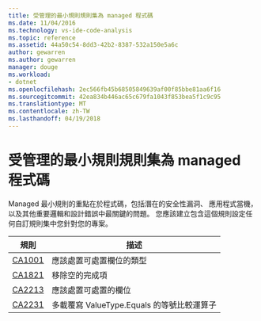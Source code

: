 ```yaml
---
title: 受管理的最小規則規則集為 managed 程式碼
ms.date: 11/04/2016
ms.technology: vs-ide-code-analysis
ms.topic: reference
ms.assetid: 44a50c54-8dd3-42b2-8387-532a150e5a6c
author: gewarren
ms.author: gewarren
manager: douge
ms.workload:
- dotnet
ms.openlocfilehash: 2ec566fb45b68505849639af00f85bbe81aa6f16
ms.sourcegitcommit: 42ea834b446ac65c679fa1043f853bea5f1c9c95
ms.translationtype: MT
ms.contentlocale: zh-TW
ms.lasthandoff: 04/19/2018
---
```

# <a name="managed-minimum-rules-rule-set-for-managed-code"></a>受管理的最小規則規則集為 managed 程式碼
Managed 最小規則的重點在於程式碼，包括潛在的安全性漏洞、 應用程式當機，以及其他重要邏輯和設計錯誤中最關鍵的問題。 您應該建立包含這個規則設定任何自訂規則集中您針對您的專案。

|規則|描述|
|----------|-----------------|
|[CA1001](../code-quality/ca1001-types-that-own-disposable-fields-should-be-disposable.md)|應該處置可處置欄位的類型|
|[CA1821](../code-quality/ca1821-remove-empty-finalizers.md)|移除空的完成項|
|[CA2213](../code-quality/ca2213-disposable-fields-should-be-disposed.md)|應該處置可處置的欄位|
|[CA2231](../code-quality/ca2231-overload-operator-equals-on-overriding-valuetype-equals.md)|多載覆寫 ValueType.Equals 的等號比較運算子|
